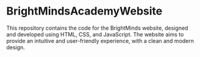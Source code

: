 # BrightMindsAcademyWebsite
This repository contains the code for the BrightMinds website, designed and developed using HTML, CSS, and JavaScript. The website aims to provide an intuitive and user-friendly experience, with a clean and modern design. 
